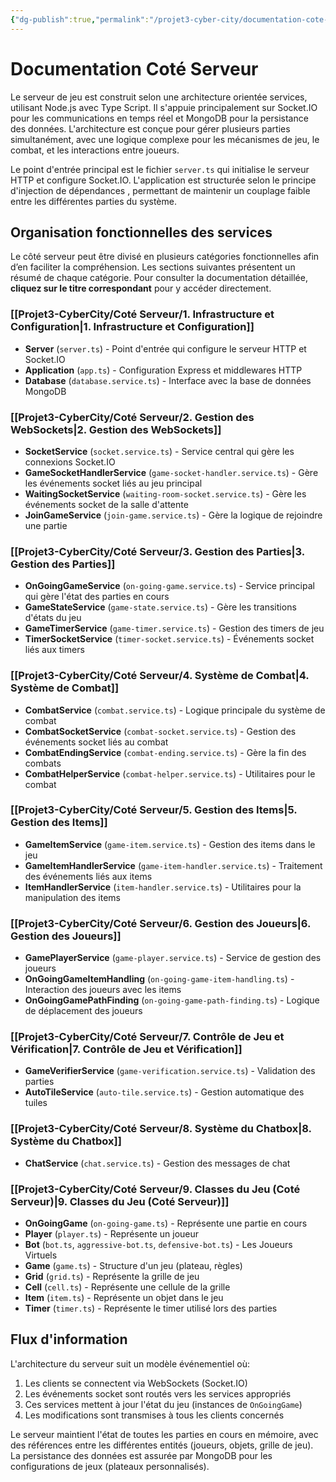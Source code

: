```yaml
---
{"dg-publish":true,"permalink":"/projet3-cyber-city/documentation-cote-serveur/"}
---
```


# Documentation Coté Serveur

Le serveur de jeu est construit selon une architecture orientée services, utilisant Node.js avec Type Script. Il s'appuie principalement sur Socket.IO pour les communications en temps réel et MongoDB pour la persistance des données. L'architecture est conçue pour gérer plusieurs parties simultanément, avec une logique complexe pour les mécanismes de jeu, le combat, et les interactions entre joueurs.

Le point d'entrée principal est le fichier `server.ts` qui initialise le serveur HTTP et configure Socket.IO. L'application est structurée selon le principe d'injection de dépendances , permettant de maintenir un couplage faible entre les différentes parties du système.

## Organisation fonctionnelles des services

Le côté serveur peut être divisé en plusieurs catégories fonctionnelles afin d’en faciliter la compréhension. Les sections suivantes présentent un résumé de chaque catégorie. Pour consulter la documentation détaillée, **cliquez sur le titre correspondant** pour y accéder directement.

### [[Projet3-CyberCity/Coté Serveur/1. Infrastructure et Configuration\|1. Infrastructure et Configuration]]

- **Server** (`server.ts`) - Point d'entrée qui configure le serveur HTTP et Socket.IO
- **Application** (`app.ts`) - Configuration Express et middlewares HTTP
- **Database** (`database.service.ts`) - Interface avec la base de données MongoDB

### [[Projet3-CyberCity/Coté Serveur/2. Gestion des WebSockets\|2. Gestion des WebSockets]]

- **SocketService** (`socket.service.ts`) - Service central qui gère les connexions Socket.IO
- **GameSocketHandlerService** (`game-socket-handler.service.ts`) - Gère les événements socket liés au jeu principal
- **WaitingSocketService** (`waiting-room-socket.service.ts`) - Gère les événements socket de la salle d'attente
- **JoinGameService** (`join-game.service.ts`) - Gère la logique de rejoindre une partie

### [[Projet3-CyberCity/Coté Serveur/3. Gestion des Parties\|3. Gestion des Parties]]

- **OnGoingGameService** (`on-going-game.service.ts`) - Service principal qui gère l'état des parties en cours
- **GameStateService** (`game-state.service.ts`) - Gère les transitions d'états du jeu
- **GameTimerService** (`game-timer.service.ts`) - Gestion des timers de jeu
- **TimerSocketService** (`timer-socket.service.ts`) - Événements socket liés aux timers

### [[Projet3-CyberCity/Coté Serveur/4. Système de Combat\|4. Système de Combat]]

- **CombatService** (`combat.service.ts`) - Logique principale du système de combat
- **CombatSocketService** (`combat-socket.service.ts`) - Gestion des événements socket liés au combat
- **CombatEndingService** (`combat-ending.service.ts`) - Gère la fin des combats
- **CombatHelperService** (`combat-helper.service.ts`) - Utilitaires pour le combat

### [[Projet3-CyberCity/Coté Serveur/5. Gestion des Items\|5. Gestion des Items]]

- **GameItemService** (`game-item.service.ts`) - Gestion des items dans le jeu
- **GameItemHandlerService** (`game-item-handler.service.ts`) - Traitement des événements liés aux items
- **ItemHandlerService** (`item-handler.service.ts`) - Utilitaires pour la manipulation des items

### [[Projet3-CyberCity/Coté Serveur/6. Gestion des Joueurs\|6. Gestion des Joueurs]]

- **GamePlayerService** (`game-player.service.ts`) - Service de gestion des joueurs
- **OnGoingGameItemHandling** (`on-going-game-item-handling.ts`) - Interaction des joueurs avec les items
- **OnGoingGamePathFinding** (`on-going-game-path-finding.ts`) - Logique de déplacement des joueurs

### [[Projet3-CyberCity/Coté Serveur/7. Contrôle de Jeu et Vérification\|7. Contrôle de Jeu et Vérification]]

- **GameVerifierService** (`game-verification.service.ts`) - Validation des parties
- **AutoTileService** (`auto-tile.service.ts`) - Gestion automatique des tuiles

### [[Projet3-CyberCity/Coté Serveur/8. Système du Chatbox\|8. Système du Chatbox]]

- **ChatService** (`chat.service.ts`) - Gestion des messages de chat

### [[Projet3-CyberCity/Coté Serveur/9. Classes du Jeu (Coté Serveur)\|9. Classes du Jeu (Coté Serveur)]]

- **OnGoingGame** (`on-going-game.ts`) - Représente une partie en cours
- **Player** (`player.ts`) - Représente un joueur
- **Bot** (`bot.ts`, `aggressive-bot.ts`, `defensive-bot.ts`) - Les Joueurs Virtuels
- **Game** (`game.ts`) - Structure d'un jeu (plateau, règles)
- **Grid** (`grid.ts`) - Représente la grille de jeu
- **Cell** (`cell.ts`) - Représente une cellule de la grille
- **Item** (`item.ts`) - Représente un objet dans le jeu
- **Timer** (`timer.ts`) - Représente le timer utilisé lors des parties

## Flux d'information

L'architecture du serveur suit un modèle événementiel où:

1. Les clients se connectent via WebSockets (Socket.IO)
2. Les événements socket sont routés vers les services appropriés
3. Ces services mettent à jour l'état du jeu (instances de `OnGoingGame`)
4. Les modifications sont transmises à tous les clients concernés

Le serveur maintient l'état de toutes les parties en cours en mémoire, avec des références entre les différentes entités (joueurs, objets, grille de jeu). La persistance des données est assurée par MongoDB pour les configurations de jeux (plateaux personnalisés).
